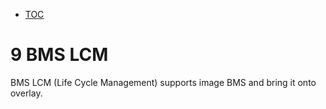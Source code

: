 * [TOC](Contrail-Fabric-Management.md)

# 9 BMS LCM

BMS LCM (Life Cycle Management) supports image BMS and bring it onto overlay.


